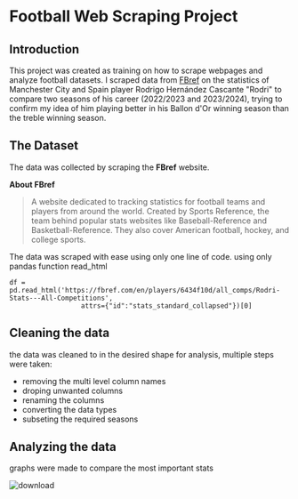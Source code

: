 # Football Web Scraping Project

## Introduction

This project was created as training on how to scrape webpages and analyze football datasets. I scraped data from [FBref](https://fbref.com/en/) on the statistics of Manchester City and Spain player Rodrigo Hernández Cascante "Rodri" to compare two seasons of his career (2022/2023 and 2023/2024), trying to confirm my idea of him playing better in his Ballon d'Or winning season than the treble winning season.

## The Dataset

The data was collected by scraping the **FBref** website.

**About FBref**

> A website dedicated to tracking statistics for football teams and players from around the world.
> Created by Sports Reference, the team behind popular stats websites like Baseball-Reference and Basketball-Reference.
> They also cover American football, hockey, and college sports.

The data was scraped with ease using only one line of code.
using only pandas function read_html

```
df = pd.read_html('https://fbref.com/en/players/6434f10d/all_comps/Rodri-Stats---All-Competitions',
                  attrs={"id":"stats_standard_collapsed"})[0]
```

## Cleaning the data

the data was cleaned to in the desired shape for analysis, multiple steps were taken:
* removing the multi level column names
* droping unwanted columns
* renaming the columns
* converting the data types
* subseting the required seasons


## Analyzing the data

graphs were made to compare the most important stats

![download](https://github.com/user-attachments/assets/24892758-548c-4bf3-b04e-96d3afb36071)
 
